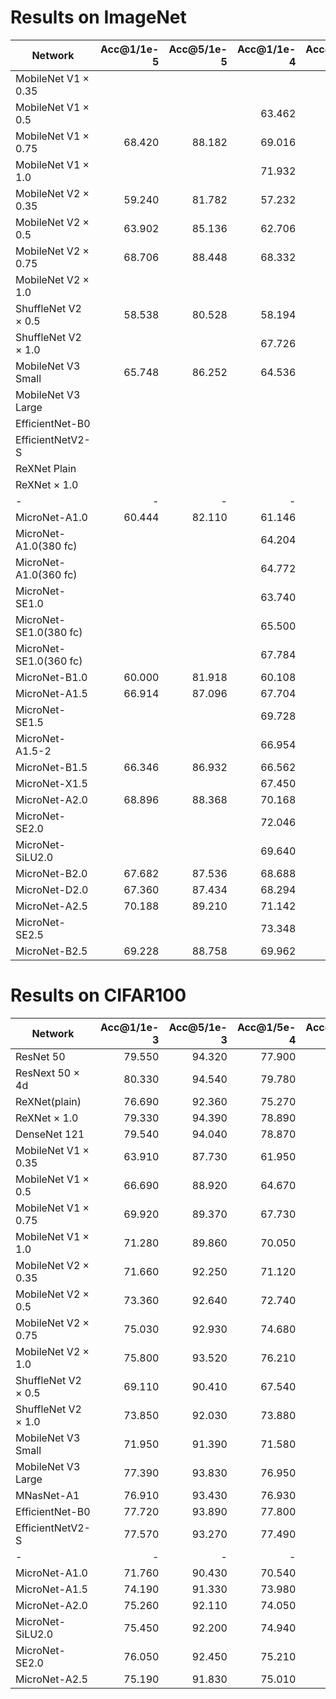 
# Results on ImageNet

| Network                   | Acc@1/1e-5    | Acc@5/1e-5    | Acc@1/1e-4    | Acc@5/1e-4    | Params(M) | FLOPs |
| --                        | --:           | --:           | --:           | --:           | --:       | --:   |
| MobileNet V1 $\times$ 0.35|               |               |               |               | 0.766     |  79.0 |
| MobileNet V1 $\times$ 0.5 |               |               | 63.462        | 85.252        | 1.332     | 155.0 |
| MobileNet V1 $\times$ 0.75| 68.420        | 88.182        | 69.016        | 88.898        | 2.586     | 333.0 |
| MobileNet V1 $\times$ 1.0 |               |               | 71.932        | 90.604        | 4.232     | 579.0 |
| MobileNet V2 $\times$ 0.35| 59.240        | 81.782        | 57.232        | 80.422        | 1.677     | 65.1  |
| MobileNet V2 $\times$ 0.5 | 63.902        | 85.136        | 62.706        | 84.680        | 1.969     | 104.0 |
| MobileNet V2 $\times$ 0.75| 68.706        | 88.448        | 68.332        | 88.490        | 2.636     | 221.0 |
| MobileNet V2 $\times$ 1.0 |               |               |               |               | 3.505     | 314.0 |
| ShuffleNet V2 $\times$ 0.5| 58.538        | 80.528        | 58.194        | 80.668        | 1.367     |  42.6 |
| ShuffleNet V2 $\times$ 1.0|               |               | 67.726        | 87.972        | 2.279     | 149.0 |
| MobileNet V3 Small        | 65.748        | 86.252        | 64.536        | 85.906        | 2.543     |  59.6 |
| MobileNet V3 Large        |               |               |               |               | 5.519     | 236.0 |
| EfficientNet-B0           |               |               |               |               | 5.324     | 402.0 |
| EfficientNetV2-S          |               |               |               |               |21.624     |3022.0 |
| ReXNet Plain              |               |               |               |               | 4.979     | 452.0 |
| ReXNet $\times$ 1.0       |               |               |               |               | 4.797     | 415.0 |
| -                         | -             | -             | -             | -             | -         | -     |
| MicroNet-A1.0             | 60.444        | 82.110        | 61.146        | 82.876        | 0.995     |  89.8 |
| MicroNet-A1.0(380 fc)     |               |               | 64.204        | 85.344        | 0.997     | 107.0 |
| MicroNet-A1.0(360 fc)     |               |               | 64.772        | 86.042        |           | 140.0 |
| MicroNet-SE1.0            |               |               | 63.740        | 85.120        | 1.076     |  90.5 |
| MicroNet-SE1.0(380 fc)    |               |               | 65.500        | 86.292        |           |       |
| MicroNet-SE1.0(360 fc)    |               |               | 67.784        | 87.812        |           |       |
| MicroNet-B1.0             | 60.000        | 81.918        | 60.108        | 82.306        | 0.990     |  89.8 |
| MicroNet-A1.5             | 66.914        | 87.096        | 67.704        | 88.116        | 1.502     | 191.0 |
| MicroNet-SE1.5            |               |               | 69.728        | 89.214        | 1.702     | 192.0 |
| MicroNet-A1.5-2           |               |               | 66.954        | 87.338        |           | 156.0 |
| MicroNet-B1.5             | 66.346        | 86.932        | 66.562        | 86.992        | 1.490     | 213.0 |
| MicroNet-X1.5             |               |               | 67.450        | 87.746        | 1.508     | 195.0 |
| MicroNet-A2.0             | 68.896        | 88.368        | 70.168        | 89.382        | 2.056     | 338.0 |
| MicroNet-SE2.0            |               |               | 72.046        | 90.690        | 2.383     | 340.0 |
| MicroNet-SiLU2.0          |               |               | 69.640        | 89.176        |           |       |
| MicroNet-B2.0             | 67.682        | 87.536        | 68.688        | 88.302        | 2.028     | 338.0 |
| MicroNet-D2.0             | 67.360        | 87.434        | 68.294        | 88.220        | 2.028     | 185.0 |
| MicroNet-A2.5             | 70.188        | 89.210        | 71.142        | 90.054        | 2.492     | 424.0 |
| MicroNet-SE2.5            |               |               | 73.348        | 91.380        | 2.935     | 426.0 |
| MicroNet-B2.5             | 69.228        | 88.758        | 69.962        | 89.220        | 2.455     | 424.0 |

# Results on CIFAR100

| Network                   | Acc@1/1e-3    | Acc@5/1e-3    | Acc@1/5e-4    | Acc@5/5e-4    | Params(M) | FLOPs | Infer(ms) |
| --                        | --:           | --:           | --:           | --:           | --:       | --:   | --:       |
| ResNet 50                 | 79.550        | 94.320        | 77.900        | 93.440        |23.713     |1313.5 |
| ResNext 50 $\times$ 4d    | 80.330        | 94.540        | 79.780        | 94.270        |23.185     |1361.0 |
| ReXNet(plain)             | 76.690        | 92.360        | 75.270        | 91.840        | 3.826     | 145.0 |
| ReXNet $\times$ 1.0       | 79.330        | 94.390        | 78.890        | 94.240        | 3.644     | 125.0 |
| DenseNet 121              | 79.540        | 94.040        | 78.870        | 93.650        | 7.056     | 906.0 |
| MobileNet V1 $\times$ 0.35| 63.910        | 87.730        | 61.950        | 86.430        | 0.442     |   6.2 |
| MobileNet V1 $\times$ 0.5 | 66.690        | 88.920        | 64.670        | 87.370        | 0.868     |  12.0 |
| MobileNet V1 $\times$ 0.75| 69.920        | 89.370        | 67.730        | 87.540        | 1.890     |  25.9 |
| MobileNet V1 $\times$ 1.0 | 71.280        | 89.860        | 70.050        | 88.680        | 3.304     |  45.0 |
| MobileNet V2 $\times$ 0.35| 71.660        | 92.250        | 71.120        | 92.020        | 0.524     |  17.1 |
| MobileNet V2 $\times$ 0.5 | 73.360        | 92.640        | 72.740        | 92.030        | 0.816     |  29.9 |
| MobileNet V2 $\times$ 0.75| 75.030        | 92.930        | 74.680        | 92.530        | 1.484     |  62.3 |
| MobileNet V2 $\times$ 1.0 | 75.800        | 93.520        | 76.210        | 93.170        | 2.352     |  91.4 |
| ShuffleNet V2 $\times$ 0.5| 69.110        | 90.410        | 67.540        | 89.640        | 0.444     |  11.5 |
| ShuffleNet V2 $\times$ 1.0| 73.850        | 92.030        | 73.880        | 91.380        | 1.356     |  46.2 |
| MobileNet V3 Small        | 71.950        | 91.390        | 71.580        | 91.000        | 1.620     |  72.4 |
| MobileNet V3 Large        | 77.390        | 93.830        | 76.950        | 93.680        | 4.366     |  72.4 |
| MNasNet-A1                | 76.910        | 93.430        | 76.930        | 93.420        | 2.752     |  95.0 |
| EfficientNet-B0           | 77.720        | 93.890        | 77.800        | 93.720        | 4.171     | 120.0 |
| EfficientNetV2-S          | 77.570        | 93.270        | 77.490        |               |20.471     | 951.0 |
| -                         | -             | -             | -             | -             | -         | -     |
| MicroNet-A1.0             | 71.760        | 90.430        | 70.540        | 88.730        | 0.552     |  24.2 |
| MicroNet-A1.5             | 74.190        | 91.330        | 73.980        | 91.030        | 1.051     |  62.9 |
| MicroNet-A2.0             | 75.260        | 92.110        | 74.050        | 91.620        | 1.594     |  99.9 |
| MicroNet-SiLU2.0          | 75.450        | 92.200        | 74.940        | 91.560        | 1.594     |  99.9 |
| MicroNet-SE2.0            | 76.050        | 92.450        | 75.210        | 91.870        | 1.930     | 101.0 |
| MicroNet-A2.5             | 75.190        | 91.830        | 75.010        | 91.190        | 2.030     | 128.0 |
